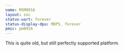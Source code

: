 ```yaml
---
name: MSM8916
layout: soc
status-uart: forever
status-display-dpu: MDP5, forever
pmic: pm8916
---
```

This is quite old, but still perfectly supported platform.

